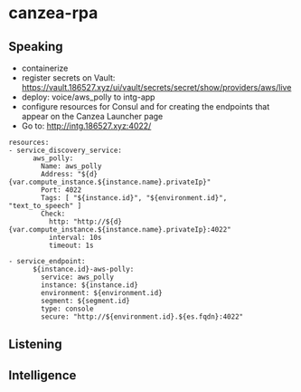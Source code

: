 # canzea-rpa

## Speaking

- containerize
- register secrets on Vault: https://vault.186527.xyz/ui/vault/secrets/secret/show/providers/aws/live
- deploy: voice/aws_polly to intg-app
- configure resources for Consul and for creating the endpoints that appear on the Canzea Launcher page
- Go to: http://intg.186527.xyz:4022/

```
resources:
- service_discovery_service:
      aws_polly:
        Name: aws_polly
        Address: "${d}{var.compute_instance.${instance.name}.privateIp}"
        Port: 4022
        Tags: [ "${instance.id}", "${environment.id}", "text_to_speech" ]
        Check:
          http: "http://${d}{var.compute_instance.${instance.name}.privateIp}:4022"
          interval: 10s
          timeout: 1s

- service_endpoint:
      ${instance.id}-aws-polly:
        service: aws_polly
        instance: ${instance.id}
        environment: ${environment.id}
        segment: ${segment.id}
        type: console
        secure: "http://${environment.id}.${es.fqdn}:4022"

```

## Listening

## Intelligence
